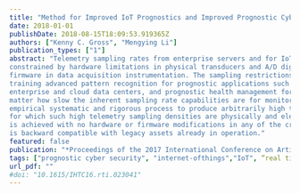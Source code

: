 ```yaml
---
title: "Method for Improved IoT Prognostics and Improved Prognostic Cyber Security for Enterprise Computing Systems"
date: 2018-01-01
publishDate: 2018-08-15T18:09:53.919365Z
authors: ["Kenny C. Gross", "Mengying Li"]
publication_types: ["1"]
abstract: "Telemetry sampling rates from enterprise servers and for IoT asset prognostic monitoring are often
constrained by hardware limitations in physical transducers and A/D digitizing firmware, and by hardcoded
firmware in data acquisition instrumentation. The sampling restrictions impose challenges in terms of
training advanced pattern recognition for prognostic applications such as Prognostic Cyber Security in
enterprise and cloud data centers, and prognostic health management for end-customer IoT critical assets. No
matter how slow the inherent sampling rate capabilities are for monitored assets, this paper introduces a novel
empirical systematic and rigorous process to produce arbitrarily high telemetry sampling densities from assets
for which such high telemetry sampling densities are physically and electronically impossible. This capability
is achieved with no hardware or firmware modifications in any of the critical assets being monitored, and hence
is backward compatible with legacy assets already in operation."
featured: false
publication: "*Proceedings of the 2017 International Conference on Artificial Intelligence"
tags: ["prognostic cyber security", "internet-ofthings","IoT", “real time prognostics”, “anomaly detection”,“AI”]
url_pdf: ""
#doi: "10.1615/IHTC16.rti.023041"
---
```




